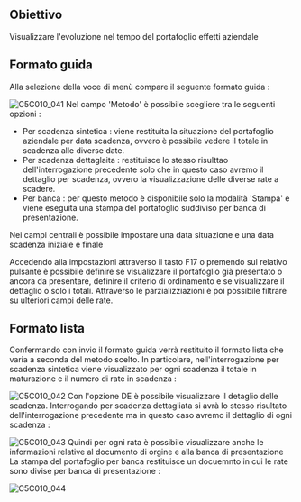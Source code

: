 ## Obiettivo
Visualizzare l'evoluzione nel tempo del portafoglio effetti aziendale

## Formato guida
Alla selezione della voce di menù compare il seguente formato guida : 

![C5C010_041](http://localhost:3000/immagini/MBDOC_OGG-P_C5NORR5/C5C010_041.png)
Nel campo 'Metodo' è possibile scegliere tra le seguenti opzioni : 
 * Per scadenza sintetica :  viene restituita la situazione del portafoglio aziendale per data scadenza, ovvero è possibile vedere il totale in scadenza alle diverse date.
 * Per scadenza dettaglaita :  restituisce lo stesso risulttao dell'interrogazione precedente solo che in questo caso avremo il dettaglio per scadenza, ovvero la visualizzazione delle diverse rate a scadere.
 * Per banca :  per questo metodo è disponibile solo la modalità 'Stampa' e viene eseguita una stampa del portafoglio suddiviso per banca di presentazione.

Nei campi centrali è possibile impostare una data situazione e una data scadenza iniziale e finale

Accedendo alla impostazioni attraverso il tasto F17 o premendo sul relativo pulsante è possibile definire se visualizzare il portafoglio già presentato o ancora da presentare,  definire il criterio di ordinamento e se visualizzare il dettaglio o solo i totali. Attraverso le parzializziazioni è poi possibile filtrare su ulteriori campi delle rate.

## Formato lista
Confermando con invio il formato guida verrà restituito il formato lista che varia a seconda del metodo scelto.
In particolare, nell'interrogazione per scadenza sintetica viene visualizzato per ogni scadenza il totale in maturazione e il numero di rate in scadenza : 

![C5C010_042](http://localhost:3000/immagini/MBDOC_OGG-P_C5NORR5/C5C010_042.png)
Con l'opzione DE è possibile visualizzare il detaglio delle scadenza.
Interrogando per scadenza dettagliata si avrà lo stesso risultato dell'interrogazione precedente ma in questo caso avremo il dettaglio di ogni scadenza : 

![C5C010_043](http://localhost:3000/immagini/MBDOC_OGG-P_C5NORR5/C5C010_043.png)
Quindi per ogni rata è possibile visualizzare anche le informazioni relative al documento di orgine e alla banca di presentazione
La stampa del portafoglio per banca restituisce un docuemnto in cui le rate sono divise per banca di presentazione : 

![C5C010_044](http://localhost:3000/immagini/MBDOC_OGG-P_C5NORR5/C5C010_044.png)